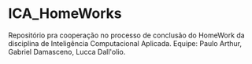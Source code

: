 # ICA_HomeWorks
Repositório pra cooperação no processo de conclusão do HomeWork da disciplina de Inteligência Computacional Aplicada. Equipe: Paulo Arthur, Gabriel Damasceno, Lucca Dall'olio.
